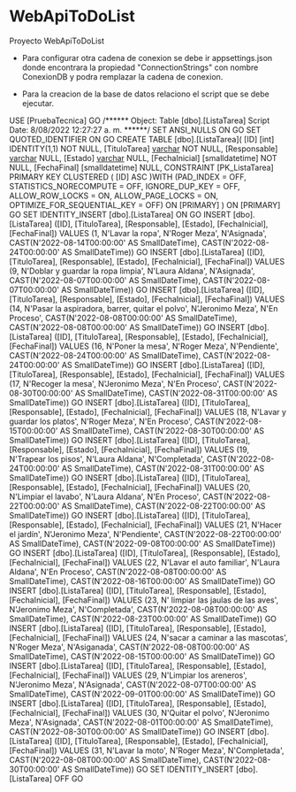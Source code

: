# WebApiToDoList
Proyecto WebApiToDoList 
- Para configurar otra cadena de conexion se debe ir appsettings.json donde encontrara la propiedad "ConnectionStrings" con nombre ConexionDB y podra remplazar la cadena de conexion.

- Para la creacion de la base de datos relaciono el script que se debe ejecutar.

USE [PruebaTecnica]
GO
/****** Object:  Table [dbo].[ListaTarea]    Script Date: 8/08/2022 12:27:27 a. m. ******/
SET ANSI_NULLS ON
GO
SET QUOTED_IDENTIFIER ON
GO
CREATE TABLE [dbo].[ListaTarea](
	[ID] [int] IDENTITY(1,1) NOT NULL,
	[TituloTarea] [varchar](50) NOT NULL,
	[Responsable] [varchar](150) NULL,
	[Estado] [varchar](20) NULL,
	[FechaInicial] [smalldatetime] NOT NULL,
	[FechaFinal] [smalldatetime] NULL,
 CONSTRAINT [PK_ListaTarea] PRIMARY KEY CLUSTERED 
(
	[ID] ASC
)WITH (PAD_INDEX = OFF, STATISTICS_NORECOMPUTE = OFF, IGNORE_DUP_KEY = OFF, ALLOW_ROW_LOCKS = ON, ALLOW_PAGE_LOCKS = ON, OPTIMIZE_FOR_SEQUENTIAL_KEY = OFF) ON [PRIMARY]
) ON [PRIMARY]
GO
SET IDENTITY_INSERT [dbo].[ListaTarea] ON 
GO
INSERT [dbo].[ListaTarea] ([ID], [TituloTarea], [Responsable], [Estado], [FechaInicial], [FechaFinal]) VALUES (1, N'Lavar la ropa', N'Roger Meza', N'Asignada', CAST(N'2022-08-14T00:00:00' AS SmallDateTime), CAST(N'2022-08-24T00:00:00' AS SmallDateTime))
GO
INSERT [dbo].[ListaTarea] ([ID], [TituloTarea], [Responsable], [Estado], [FechaInicial], [FechaFinal]) VALUES (9, N'Doblar y guardar la ropa limpia', N'Laura Aldana', N'Asignada', CAST(N'2022-08-07T00:00:00' AS SmallDateTime), CAST(N'2022-08-07T00:00:00' AS SmallDateTime))
GO
INSERT [dbo].[ListaTarea] ([ID], [TituloTarea], [Responsable], [Estado], [FechaInicial], [FechaFinal]) VALUES (14, N'Pasar la aspiradora, barrer, quitar el polvo', N'Jeronimo Meza', N'En Proceso', CAST(N'2022-08-08T00:00:00' AS SmallDateTime), CAST(N'2022-08-08T00:00:00' AS SmallDateTime))
GO
INSERT [dbo].[ListaTarea] ([ID], [TituloTarea], [Responsable], [Estado], [FechaInicial], [FechaFinal]) VALUES (16, N'Poner la mesa', N'Roger Meza', N'Pendiente', CAST(N'2022-08-24T00:00:00' AS SmallDateTime), CAST(N'2022-08-24T00:00:00' AS SmallDateTime))
GO
INSERT [dbo].[ListaTarea] ([ID], [TituloTarea], [Responsable], [Estado], [FechaInicial], [FechaFinal]) VALUES (17, N'Recoger la mesa', N'Jeronimo Meza', N'En Proceso', CAST(N'2022-08-30T00:00:00' AS SmallDateTime), CAST(N'2022-08-31T00:00:00' AS SmallDateTime))
GO
INSERT [dbo].[ListaTarea] ([ID], [TituloTarea], [Responsable], [Estado], [FechaInicial], [FechaFinal]) VALUES (18, N'Lavar y guardar los platos', N'Roger Meza', N'En Proceso', CAST(N'2022-08-15T00:00:00' AS SmallDateTime), CAST(N'2022-08-30T00:00:00' AS SmallDateTime))
GO
INSERT [dbo].[ListaTarea] ([ID], [TituloTarea], [Responsable], [Estado], [FechaInicial], [FechaFinal]) VALUES (19, N'Trapear los pisos', N'Laura Aldana', N'Completada', CAST(N'2022-08-24T00:00:00' AS SmallDateTime), CAST(N'2022-08-31T00:00:00' AS SmallDateTime))
GO
INSERT [dbo].[ListaTarea] ([ID], [TituloTarea], [Responsable], [Estado], [FechaInicial], [FechaFinal]) VALUES (20, N'Limpiar el lavabo', N'Laura Aldana', N'En Proceso', CAST(N'2022-08-22T00:00:00' AS SmallDateTime), CAST(N'2022-08-22T00:00:00' AS SmallDateTime))
GO
INSERT [dbo].[ListaTarea] ([ID], [TituloTarea], [Responsable], [Estado], [FechaInicial], [FechaFinal]) VALUES (21, N'Hacer el jardín', N'Jeronimo Meza', N'Pendiente', CAST(N'2022-08-22T00:00:00' AS SmallDateTime), CAST(N'2022-09-08T00:00:00' AS SmallDateTime))
GO
INSERT [dbo].[ListaTarea] ([ID], [TituloTarea], [Responsable], [Estado], [FechaInicial], [FechaFinal]) VALUES (22, N'Lavar el auto familiar', N'Laura Aldana', N'En Proceso', CAST(N'2022-08-08T00:00:00' AS SmallDateTime), CAST(N'2022-08-16T00:00:00' AS SmallDateTime))
GO
INSERT [dbo].[ListaTarea] ([ID], [TituloTarea], [Responsable], [Estado], [FechaInicial], [FechaFinal]) VALUES (23, N' limpiar las jaulas de las aves', N'Jeronimo Meza', N'Completada', CAST(N'2022-08-08T00:00:00' AS SmallDateTime), CAST(N'2022-08-23T00:00:00' AS SmallDateTime))
GO
INSERT [dbo].[ListaTarea] ([ID], [TituloTarea], [Responsable], [Estado], [FechaInicial], [FechaFinal]) VALUES (24, N'sacar a caminar a las mascotas', N'Roger Meza', N'Asiganada', CAST(N'2022-08-08T00:00:00' AS SmallDateTime), CAST(N'2022-08-15T00:00:00' AS SmallDateTime))
GO
INSERT [dbo].[ListaTarea] ([ID], [TituloTarea], [Responsable], [Estado], [FechaInicial], [FechaFinal]) VALUES (29, N'Limpiar los areneros', N'Jeronimo Meza', N'Asignada', CAST(N'2022-08-07T00:00:00' AS SmallDateTime), CAST(N'2022-09-01T00:00:00' AS SmallDateTime))
GO
INSERT [dbo].[ListaTarea] ([ID], [TituloTarea], [Responsable], [Estado], [FechaInicial], [FechaFinal]) VALUES (30, N'Quitar el polvo', N'Jeronimo Meza', N'Asignada', CAST(N'2022-08-01T00:00:00' AS SmallDateTime), CAST(N'2022-08-30T00:00:00' AS SmallDateTime))
GO
INSERT [dbo].[ListaTarea] ([ID], [TituloTarea], [Responsable], [Estado], [FechaInicial], [FechaFinal]) VALUES (31, N'Lavar la moto', N'Roger Meza', N'Completada', CAST(N'2022-08-08T00:00:00' AS SmallDateTime), CAST(N'2022-08-30T00:00:00' AS SmallDateTime))
GO
SET IDENTITY_INSERT [dbo].[ListaTarea] OFF
GO

